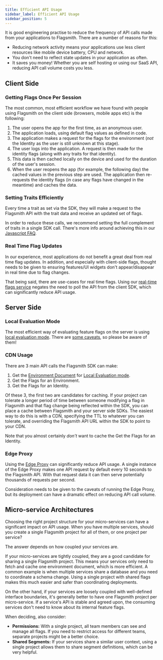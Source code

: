 ```yaml
---
title: Efficient API Usage
sidebar_label: Efficient API Usage
sidebar_position: 5
---
```


It is good engineering practise to reduce the frequency of API calls made from your applications to Flagsmith. There are a number of reasons for this:

- Reducing network activity means your applications use less client resources like mobile device battery, CPU and network.
- You don't need to reflect state updates in your application as often.
- It saves you money! Whether you are self hosting or using our SaaS API, reducing API call volume costs you less.

## Client Side

### Getting Flags Once Per Session

The most common, most efficient workflow we have found with people using Flagsmith on the client side (browsers, mobile apps etc) is the following:

1. The user opens the app for the first time, as an anonymous user.
2. The application loads, using default flag values as defined in code.
3. The application makes a request for the flags for the environment (_not_ the Identity as the user is still unknown at this stage).
4. The user logs into the application. A request is then made for the identity flags (along with any traits for that identity).
5. This data is then cached locally on the device and used for the duration of the user's session.
6. When the user reopens the app (for example, the following day) the cached values in the previous step are used. The application then re-requests the identity flags (in case any flags have changed in the meantime) and caches the data.

### Setting Traits Efficiently

Every time a trait as set via the SDK, they will make a request to the Flagsmith API with the trait data and receive an updated set of flags.

In order to reduce these calls, we recommend setting the full complement of traits in a single SDK call. There's more info around achieving this in our [Javascript FAQ](/integrating-with-flagsmith/sdks/client-side-sdks/javascript).

### Real Time Flag Updates

In our experience, most applications do not benefit a great deal from real time flag updates. In addition, and especially with client-side flags, thought needs to be given to ensuring features/UI widgets don't appear/disappear in real time due to flag changes.

That being said, there are use-cases for real time flags. Using our [real-time flags service](/performance/real-time-flags) negates the need to poll the API from the client SDK, which can significantly reduce API usage.

## Server Side

### Local Evaluation Mode

The most efficient way of evaluating feature flags on the server is using [local evaluation mode](/integrating-with-flagsmith/integration-overview). There are [some caveats](/integrating-with-flagsmith/integration-overview), so please be aware of them!

### CDN Usage

There are 3 main API calls the Flagsmith SDK can make:

1. Get the [Environment Document](/integrating-with-flagsmith/integration-overview) for
   [Local Evaluation mode](/integrating-with-flagsmith/integration-overview).
2. Get the Flags for an Environment.
3. Get the Flags for an Identity.

Of these 3, the first two are candidates for caching. If your project can tolerate a longer period of time between someone modifying a flag in Flagsmith and that flag change being reflected within the SDK, you can place a cache between Flagsmith and your server side SDKs. The easiest way to do this is with a CDN, specifying the TTL to whatever you can tolerate, and overriding the Flagsmith API URL within the SDK to point to your CDN.

Note that you almost certainly _don't_ want to cache the Get the Flags for an Identity.

### Edge Proxy

Using the [Edge Proxy](/performance/edge-proxy) can significantly reduce API usage. A single instance of the Edge Proxy makes one API request by default every 10 seconds to the Flagsmith API. With that request data it can then serve potentially thousands of requests per second.

Consideration needs to be given to the caveats of running the Edge Proxy, but its deployment can have a dramatic effect on reducing API call volume.

## Micro-service Architectures

Choosing the right project structure for your micro-services can have a significant impact on API usage. When you have multiple services, should you create a single Flagsmith project for all of them, or one project per service?

The answer depends on how coupled your services are.

If your micro-services are tightly coupled, they are a good candidate for sharing a single Flagsmith project. This means your services only need to fetch and cache one environment document, which is more efficient. A common example is when multiple services share a database and you need to coordinate a schema change. Using a single project with shared flags makes this much easier and safer than coordinating deployments.

On the other hand, if your services are loosely coupled with well-defined interface boundaries, it's generally better to have one Flagsmith project per micro-service. If a service's API is stable and agreed upon, the consuming services don't need to know about its internal feature flags.

When deciding, also consider:

- **Permissions:** With a single project, all team members can see and manage all flags. If you need to restrict access for different teams, separate projects might be a better choice.
- **Shared Segments:** If your services share a similar user context, using a single project allows them to share segment definitions, which can be very helpful.
